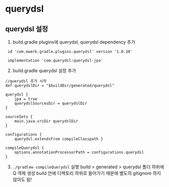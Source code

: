 # querydsl

## querydsl 설정
1. build.gradle plugins에 querydsl, querydsl dependency 추가
```
 id 'com.ewerk.gradle.plugins.querydsl' version '1.0.10'
```

```
 implementation 'com.querydsl:querydsl-jpa'
```

2. build.gradle querydsl 설정 추가
```
//querydsl 추가 시작
def querydslDir = "$buildDir/generated/querydsl"

querydsl {
    jpa = true
    querydslSourcesDir = querydslDir
}

sourceSets {
    main.java.srcDir querydslDir
}

configurations {
    querydsl.extendsFrom compileClasspath }

compileQuerydsl {
    options.annotationProcessorPath = configurations.querydsl
}
```

3. `./gradlew compileQuerydsl` 실행
    build > generated > querydsl 폴더 하위에 Q 객체 생성
    build 안에 디렉토리 하위로 들어가기 때문에 별도의 gitignore 하지 않아도 됨!